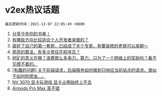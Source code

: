 # v2ex热议话题

`最后更新时间：2021-12-07 22:05:49 +0800`

1. [分享今年你的书单！](https://www.v2ex.com/t/820522)
1. [有哪些方向比较适合个人开发者来做的？](https://www.v2ex.com/t/820593)
1. [装好了自己的第一套房，已经成了半个专家，有要装修的老铁可以来聊～](https://www.v2ex.com/t/820477)
1. [邪恶的算法，有多少责任在程序员？](https://www.v2ex.com/t/820521)
1. [挖矿的意义在哪？浪费那么多电力，算力，只为了一个网络上的奖励吗？看不见摸不着的。](https://www.v2ex.com/t/820628)
1. [[有趣的问题] 关于前端请求，后端服务如何做到只响应当前站点的请求。类似于如何防爬虫...。](https://www.v2ex.com/t/820478)
1. [NV 3070 显卡玩游戏 显卡占用始终上不去](https://www.v2ex.com/t/820541)
1. [Airpods Pro Max 真不错](https://www.v2ex.com/t/820567)

